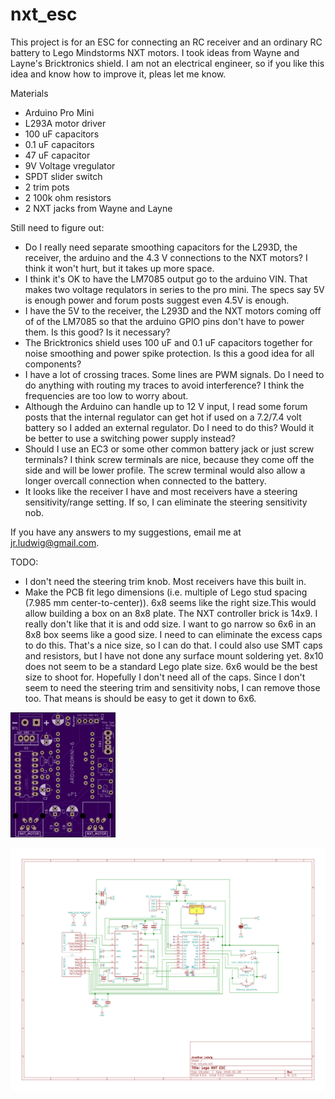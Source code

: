 # nxt_esc
This project is for an ESC for connecting an RC receiver and an ordinary RC battery to Lego Mindstorms NXT motors. I took ideas from Wayne and Layne's Bricktronics shield. I am not an electrical engineer, so if you like this idea and know how to improve it, pleas let me know.

Materials
- Arduino Pro Mini
- L293A motor driver
- 100 uF capacitors
- 0.1 uF capacitors
- 47 uF capacitor
- 9V Voltage vregulator
- SPDT slider switch
- 2 trim pots
- 2 100k ohm resistors
- 2 NXT jacks from Wayne and Layne

Still need to figure out:
- Do I really need separate smoothing capacitors for the L293D, the receiver, the arduino and the 4.3 V connections to the NXT motors? I think it won't hurt, but it takes up more space.
- I think it's OK to have the LM7085 output go to the arduino VIN. That makes two voltage requlators in series to the pro mini. The specs say 5V is enough power and forum posts suggest even 4.5V is enough.
- I have the 5V to the receiver, the L293D and the NXT motors coming off of of the LM7085 so that the arduino GPIO pins don't have to power them. Is this good? Is it necessary?
- The Bricktronics shield uses 100 uF and 0.1 uF capacitors together for noise smoothing and power spike protection. Is this a good idea for all components?
- I have a lot of crossing traces. Some lines are PWM signals. Do I need to do anything with routing my traces to avoid interference? I think the frequencies are too low to worry about.
- Although the Arduino can handle up to 12 V input, I read some forum posts that the internal regulator can get hot if used on a 7.2/7.4 volt battery so I added an external regulator. Do I need to do this? Would it be better to use a switching power supply instead?
- Should I use an EC3 or some other common battery jack or just screw terminals? I think screw terminals are nice, because they come off the side and will be lower profile. The screw terminal would also allow a longer overcall connection when connected to the battery.
- It looks like the receiver I have and most receivers have a steering sensitivity/range setting. If so, I can eliminate the steering sensitivity nob.

If you have any answers to my suggestions, email me at jr.ludwig@gmail.com.

TODO:
- I don't need the steering trim knob. Most receivers have this built in.
- Make the PCB fit lego dimensions (i.e. multiple of Lego stud spacing (7.985 mm center-to-center)). 6x8 seems like the right size.This would allow building a box on an 8x8 plate. The NXT controller brick is 14x9. I really don't like that it is and odd size. I want to go narrow so 6x6 in an 8x8 box seems like a good size. I need to can eliminate the excess caps to do this. That's a nice size, so I can do that. I could also use SMT caps and resistors, but I have not done any surface mount soldering yet. 8x10 does not seem to be a standard Lego plate size. 6x6 would be the best size to shoot for. Hopefully I don't need all of the caps. Since I don't seem to need the steering trim and sensitivity nobs, I can remove those too. That means is should be easy to get it down to 6x6.

![alt text](https://github.com/jludwig75/nxt_esc/blob/master/nxt_esc/nxt_esc_pcb.png)

![alt text](https://github.com/jludwig75/nxt_esc/blob/master/nxt_esc/nxt_esc.sch.jpg)


